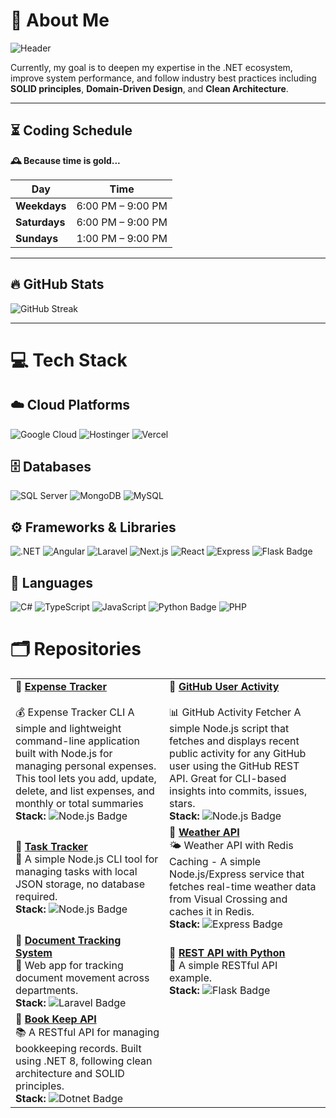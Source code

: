 
# 💫 About Me

![Header](https://github.com/user-attachments/assets/5299e153-f045-46f2-a9fc-46cb47dda3a4)



Currently, my goal is to deepen my expertise in the .NET ecosystem, improve system performance, and follow industry best practices including **SOLID principles**, **Domain-Driven Design**, and **Clean Architecture**.

---

## ⏳ Coding Schedule

**🕰️ Because time is gold...**

| Day          | Time             |
|--------------|------------------|
| **Weekdays** | 6:00 PM – 9:00 PM |
| **Saturdays**| 6:00 PM – 9:00 PM |
| **Sundays**  | 1:00 PM – 9:00 PM |

---

## 🔥 GitHub Stats

![GitHub Streak](https://streak-stats.demolab.com?user=jmsjcmc&theme=dracula&border_radius=0&date_format=M%20j%5B%2C%20Y%5D)

---

# 💻 Tech Stack

## ☁️ Cloud Platforms  
![Google Cloud](https://img.shields.io/badge/Google_Cloud-4285F4?style=for-the-badge&logo=google-cloud&logoColor=white)
![Hostinger](https://img.shields.io/badge/Hostinger-673DE6?style=for-the-badge&logo=hostinger&logoColor=white)
![Vercel](https://img.shields.io/badge/Vercel-000000?style=for-the-badge&logo=vercel&logoColor=white)

## 🗄️ Databases  
![SQL Server](https://img.shields.io/badge/Microsoft%20SQL%20Server-CC2927?style=for-the-badge&logo=microsoft%20sql%20server&logoColor=white)
![MongoDB](https://img.shields.io/badge/MongoDB-4EA94B?style=for-the-badge&logo=mongodb&logoColor=white)
![MySQL](https://img.shields.io/badge/MySQL-005C84?style=for-the-badge&logo=mysql&logoColor=white)

## ⚙️ Frameworks & Libraries  
![.NET](https://img.shields.io/badge/.NET-512BD4?style=for-the-badge&logo=dotnet&logoColor=white)
![Angular](https://img.shields.io/badge/Angular-DD0031?style=for-the-badge&logo=angular&logoColor=white)
![Laravel](https://img.shields.io/badge/Laravel-FF2D20?style=for-the-badge&logo=laravel&logoColor=white)
![Next.js](https://img.shields.io/badge/Next.js-000?logo=nextdotjs&logoColor=fff&style=for-the-badge)
![React](https://img.shields.io/badge/React-61DAFB?logo=react&logoColor=000&style=for-the-badge)
![Express](https://img.shields.io/badge/Express-000?logo=express&logoColor=fff&style=for-the-badge)
![Flask Badge](https://img.shields.io/badge/Flask-000?logo=flask&logoColor=fff&style=for-the-badge)

## 🧠 Languages  
![C#](https://img.shields.io/badge/C%23-239120?style=for-the-badge&logo=csharp&logoColor=white)
![TypeScript](https://img.shields.io/badge/TypeScript-007ACC?style=for-the-badge&logo=typescript&logoColor=white)
![JavaScript](https://img.shields.io/badge/JavaScript-323330?style=for-the-badge&logo=javascript&logoColor=F7DF1E)
![Python Badge](https://img.shields.io/badge/Python-3776AB?logo=python&logoColor=fff&style=for-the-badge)
![PHP](https://img.shields.io/badge/PHP-777BB4?style=for-the-badge&logo=php&logoColor=white)

# 🗂️ Repositories

| | |
|--------|-------------|
| **🔹 [Expense Tracker](https://github.com/jmsjcmc/Expense-Tracker)** <br><br> 💰 Expense Tracker CLI A simple and lightweight command-line application built with Node.js for managing personal expenses. This tool lets you add, update, delete, and list expenses, and monthly or total summaries <br> **Stack:** ![Node.js Badge](https://img.shields.io/badge/Node.js-5FA04E?logo=nodedotjs&logoColor=fff&style=for-the-badge) | **🔹 [GitHub User Activity](https://github.com/jmsjcmc/GitHub-User-Activity)** <br><br> 📊 GitHub Activity Fetcher A simple Node.js script that fetches and displays recent public activity for any GitHub user using the GitHub REST API. Great for CLI-based insights into commits, issues, stars. <br> **Stack:** ![Node.js Badge](https://img.shields.io/badge/Node.js-5FA04E?logo=nodedotjs&logoColor=fff&style=for-the-badge) |
| **🔹 [Task Tracker](https://github.com/jmsjcmc/Task-Tracker)** <br> 📝 A simple Node.js CLI tool for managing tasks with local JSON storage, no database required. <br> **Stack:** ![Node.js Badge](https://img.shields.io/badge/Node.js-5FA04E?logo=nodedotjs&logoColor=fff&style=for-the-badge) | **🔹 [Weather API](https://github.com/jmsjcmc/Weather-API)** <br> 🌤️ Weather API with Redis Caching - A simple Node.js/Express service that fetches real-time weather data from Visual Crossing and caches it in Redis. <br> **Stack:** ![Express Badge](https://img.shields.io/badge/Express-000?logo=express&logoColor=fff&style=for-the-badge) |
| **🔹 [Document Tracking System](https://github.com/Jepjep18/Documents_tracking)** <br> 📄 Web app for tracking document movement across departments. <br> **Stack:** ![Laravel Badge](https://img.shields.io/badge/Laravel-FF2D20?logo=laravel&logoColor=fff&style=for-the-badge) | **🔹 [REST API with Python](https://github.com/jmsjcmc/REST-python)** <br> 🐍 A simple RESTful API example. <br> **Stack:** ![Flask Badge](https://img.shields.io/badge/Flask-000?logo=flask&logoColor=fff&style=for-the-badge) |
| **🔹 [Book Keep API](https://github.com/jmsjcmc/Book-Keep-Api-)** <br> 📚 A RESTful API for managing bookkeeping records. Built using .NET 8, following clean architecture and SOLID principles. <br> **Stack:** ![Dotnet Badge](https://img.shields.io/badge/.NET-512BD4?logo=dotnet&logoColor=fff&style=for-the-badge) |
